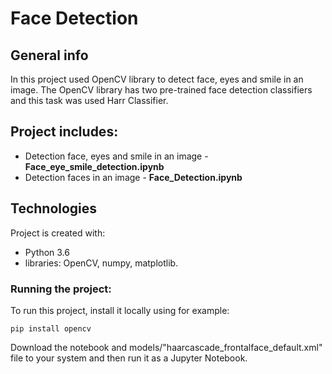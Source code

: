 # Face Detection 

## General info
In this project used OpenCV library to detect face, eyes and smile in an image.
The OpenCV library has two pre-trained face detection classifiers and this task was used Harr Classifier.

## Project includes:
* Detection face, eyes and smile in an image - **Face_eye_smile_detection.ipynb**
* Detection faces in an image - **Face_Detection.ipynb**

## Technologies
Project is created with:

* Python 3.6
* libraries: OpenCV, numpy, matplotlib.

### Running the project:
To run this project, install it locally using for example:
```
pip install opencv
```
Download the notebook and models/"haarcascade_frontalface_default.xml" file to your system and then run it as a Jupyter Notebook.

